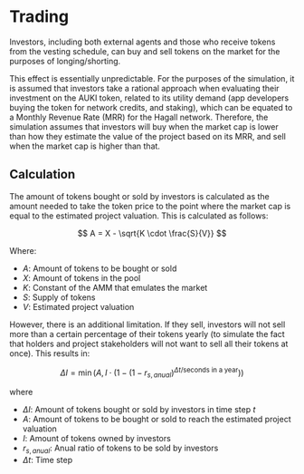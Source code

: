 # Trading

Investors, including both external agents and those who receive tokens from the vesting schedule, can buy and sell tokens on the market for the purposes of longing/shorting.

This effect is essentially unpredictable. For the purposes of the simulation, it is assumed that investors take a rational approach when evaluating their investment on the AUKI token, related to its utility demand (app developers buying the token for network credits, and staking), which can be equated to a Monthly Revenue Rate (MRR) for the Hagall network. Therefore, the simulation assumes that investors will buy when the market cap is lower than how they estimate the value of the project based on its MRR, and sell when the market cap is higher than that.

## Calculation

The amount of tokens bought or sold by investors is calculated as the amount needed to take the token price to the point where the market cap is equal to the estimated project valuation. This is calculated as follows:

$$
A = X - \sqrt{K \cdot \frac{S}{V}}
$$

Where:
 * $A$: Amount of tokens to be bought or sold
 * $X$: Amount of tokens in the pool
 * $K$: Constant of the AMM that emulates the market
 * $S$: Supply of tokens
 * $V$: Estimated project valuation

However, there is an additional limitation. If they sell, investors will not sell more than a certain percentage of their tokens yearly (to simulate the fact that holders and project stakeholders will not want to sell all their tokens at once). This results in:

$$
\Delta I = \min\left(A, I \cdot \left( 1 - (1- r_{s, anual})^{\Delta t /\text{seconds in a year}}\right) \right)
$$

where
 * $\Delta I$: Amount of tokens bought or sold by investors in time step $t$
 * $A$: Amount of tokens to be bought or sold to reach the estimated project valuation
 * $I$: Amount of tokens owned by investors
 * $r_{s, anual}$: Anual ratio of tokens to be sold by investors
 * $\Delta t$: Time step